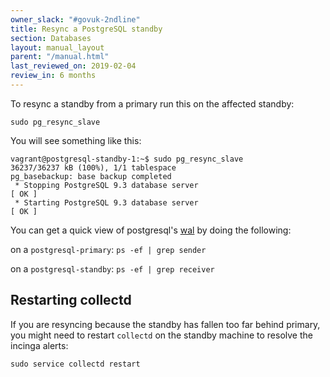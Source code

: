 ```yaml
---
owner_slack: "#govuk-2ndline"
title: Resync a PostgreSQL standby
section: Databases
layout: manual_layout
parent: "/manual.html"
last_reviewed_on: 2019-02-04
review_in: 6 months
---
```


To resync a standby from a primary run this on the affected standby:

```
sudo pg_resync_slave
```

You will see something like this:

```
vagrant@postgresql-standby-1:~$ sudo pg_resync_slave
36237/36237 kB (100%), 1/1 tablespace
pg_basebackup: base backup completed
 * Stopping PostgreSQL 9.3 database server                                 [ OK ]
 * Starting PostgreSQL 9.3 database server                                 [ OK ]
```

You can get a quick view of postgresql's [wal](https://www.postgresql.org/docs/9.1/wal-intro.html) by doing the following:

on a `postgresql-primary`: `ps -ef | grep sender`

on a `postgresql-standby`: `ps -ef | grep receiver`

## Restarting collectd

If you are resyncing because the standby has fallen too far behind primary,
you might need to restart `collectd` on the standby machine to resolve the
incinga alerts:

```
sudo service collectd restart
```
